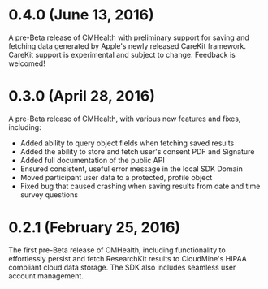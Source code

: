 0.4.0 (June 13, 2016)
=====================
A pre-Beta release of CMHealth with preliminary support for saving and fetching
data generated by Apple's newly released CareKit framework. CareKit support is
experimental and subject to change. Feedback is welcomed!

0.3.0 (April 28, 2016)
=====================
A pre-Beta release of CMHealth, with various new features and fixes, including:

* Added ability to query object fields when fetching saved results
* Added the ability to store and fetch user's consent PDF and Signature
* Added full documentation of the public API
* Ensured consistent, useful error message in the local SDK Domain
* Moved participant user data to a protected, profile object
* Fixed bug that caused crashing when saving results from date and time survey questions

0.2.1 (February 25, 2016)
======================
The first pre-Beta release of CMHealth, including functionality to effortlessly persist and fetch ResearchKit results to CloudMine's HIPAA compliant cloud data storage. The SDK also includes seamless user account management.
